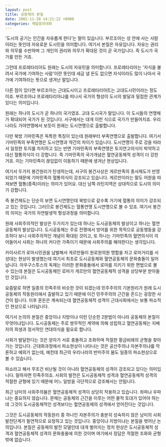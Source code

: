 ```yaml
---
layout: post
title: 공동체의 본질
date: 2002-11-30 14:21:22 +0900
categories: 깨달음의대화
---
```

'도시의 공기는 인간을 자유롭게 한다'는 말이 있습니다. 부르조아는 성 안에 사는 사람이라는 뜻인데 자유로운 도시민을 의미합니다. 여기서 본질은 자유입니다. 자유는 권리와 의무를 수반하며 그 개인의 권리와 의무가 확대된 것이 곧 국가입니다. 즉 도시가 국가를 만든 거죠.
  

  
그런데 프로레타리아도 원래는 도시의 자유민을 의미합니다. 프로레타리아는 '자식을 불려서 국가에 기여하는 사람'이란 뜻인데 세금 낼 돈도 없으면 자식이라도 많이 나아서 국가에 기여하라는 뜻으로 생겨난 말입니다.
  

  
다른 점이 있다면 부르조아는 근대도시이고 프로레타리아트는 고대도시민이라는 정도이죠. 부르조아냐 프로레타리아냐를 떠나서 국가의 형성이 도시의 발달과 밀접한 관계가 있다는 의미입니다.
  

  
원래는 하나의 도시가 곧 하나의 국가였죠. 고대 도시국가 말입니다. 이 도시들의 연맹체가 확대되어 국가가 된 것입니다. 서구에서는 대개 이런 식으로 국가가 만들어지죠. 우리나라도 가야연맹에서 보듯이 원래는 도시연맹으로 출발합니다.
  

  
다만 북방 기마민족은 독특한 특징이 있는데 원래부터 부족연맹으로 출발합니다. 여기서 기마민족의 부족연맹은 도시연맹과 약간의 차이가 있습니다. 도시연맹이 주로 강을 따라서 일정한 토지를 차지하고 있는 반면 기마민족의 부족연맹은 토지연고의식이 박약하고 대신 혈통의식이 더 강합니다. 즉 기마민족의 국가개념은 혈연공동체적 성격이 더 강한 거죠. 이는 기마민족이 끊임없이 이동하기 때문에 생겨난 현상입니다.
  

  
여기서 두가지 봉건원리가 탄생하는데, 서구의 봉건사상은 게르만족의 종사제도가 반영되었기 때문에 기마민족의 혈통의식이 강조되고 있습니다. 게르만이라는 말도 어원을 따져보면 혈통(종족)이라는 의미가 있어요. 대신 남쪽 라틴지역은 상대적으로 도시의 의미가 강합니다.
  

  
즉 봉건제도는 단순히 보면 도시연맹인데 북방으로 갈수록 거기에 혈통의 의미가 강조되고 있는 것입니다. 그러므로 봉건제도는 혈통연맹 도시연맹으로 볼 수 있죠. 여기서 봉건의 의미는 국가의 자연발생적 형성과정을 의미합니다.
  

  
원래 사회주의적인 발상은 두가지가 있는데 하나는 도시공동체의 발상이고 하나는 혈연공동체의 발상입니다. 도시공동체는 주로 전쟁에서 방어를 위한 목적으로 공동행동을 강조하다 보니 사회주의적인 개념이 확대된 것이고, 또 하나는 기마민족의 혈연의식이 끼어들어서 사회는 하나의 커다란 가족이기 때문에 사회주의를 해야한다는 생각입니다.
  

  
카이사르가 로마시민권을 남발해서 게르만들이 원로원의원 명함을 차고 로마거리를 서성대는 현상이 발생했는데 여기서 최초로 도시공동체와 혈연공동체의 문화충돌이 일어납니다. 아우구스투스의 독재는 이러한 문화충돌에서 로마를 지키기 위한 편법으로 볼 수 있는데 본질은 도시공동체인 로마가 게르만의 혈연공동체적 성격을 상당부분 받아들인 것입니다.
  

  
요즘말로 하면 일종의 민족주의 비슷한 것이 되겠는데 민주주의의 기본원리가 원래 도시공동체의 작동원리에서 출발하고 있기 때문에 이건 민주주의의 근간을 흔드는 굉장한 사건이 됩니다. 이후 혼돈은 계속되는데 혈연공동체적 성격이 근대사회에서는 보통 파쇼적인 현상으로 나타납니다.
  

  
여기서 논의의 본질은 중앙이냐 지방이냐 이런 단순한 2분법이 아니라 공동체의 본질이 무엇이냐입니다. 도시공동체는 주로 쌍무적인 계약에 의해 성립하고 혈연공동체는 지배자의 희생과 정서적인 연대의식을 필요로 합니다.
  

  
사회가 발달한다는 것은 양자가 서로 충돌하고 조화하며 적절한 황금비례의 균형을 찾아가는 것입니다. 근대화과정에서 파쇼현상이 나타나는 것은 공산주의냐 자본주의냐를 막론하고 예외가 없는데, 예컨데 최근의 우리나라의 반미주의 붐도 일종의 파쇼현상으로 볼 수 있습니다.
  

  
파쇼라고 해서 무조건 비난될 것이 아니라 혈연공동체의 성격이 강조되고 있다는 의미입니다. 말하자면 민족주의죠. 사회의 발전은 도시공동체적 성격과 혈연공동체적 성격의 적절한 균형에 있기 때문에 어느 일방을 극단적으로 강조해서는 안됩니다.
  

  
최근 남미의 사회주의붐은 혈연공동체적 성격이 상당히 작용하고 있습니다. 좌파냐 우파냐는 중요하지 않습니다. 문제는 공동체의 근간을 이루는 어떤 물적 토대가 있어야 하는데 그것이 도시공동체적인 성격보다는 혈연공동체의 성격에서 얻어진다는 것입니다.
  

  
그것은 도시공동체의 작동원리 중 하나인 자본주의가 충분히 성숙하지 않은 남미의 사회발전단계가 필연적으로 요청하고 있는 것입니다. 중앙이냐 지방이냐는 본질을 벗어난 논의입니다. 본질은 공동체의 발전 모델인데 대개 벌어지는 정치 현상은 도시공동체적 성격과 혈연공동체적 성격의 문화충돌에 의한 것이며 여기에서 정답은 적절한 조화와 균형 밖에 없습니다.